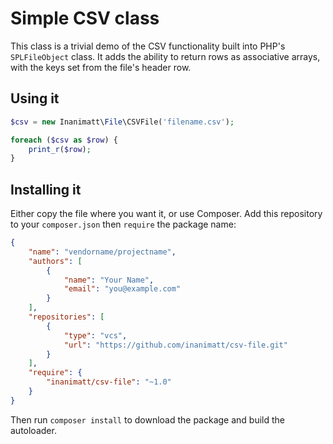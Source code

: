 # Simple CSV class

This class is a trivial demo of the CSV functionality built into PHP's `SPLFileObject` class. It adds the ability to return rows as associative arrays, with the keys set from the file's header row.

## Using it

```php
$csv = new Inanimatt\File\CSVFile('filename.csv');

foreach ($csv as $row) {
    print_r($row);
}
```

## Installing it

Either copy the file where you want it, or use Composer. Add this repository to your `composer.json` then `require` the package name:

```json
{
    "name": "vendorname/projectname",
    "authors": [
        {
            "name": "Your Name",
            "email": "you@example.com"
        }
    ],
    "repositories": [
        {
            "type": "vcs",
            "url": "https://github.com/inanimatt/csv-file.git"
        }
    ],
    "require": {
        "inanimatt/csv-file": "~1.0"
    }
}
```

Then run `composer install` to download the package and build the autoloader.
